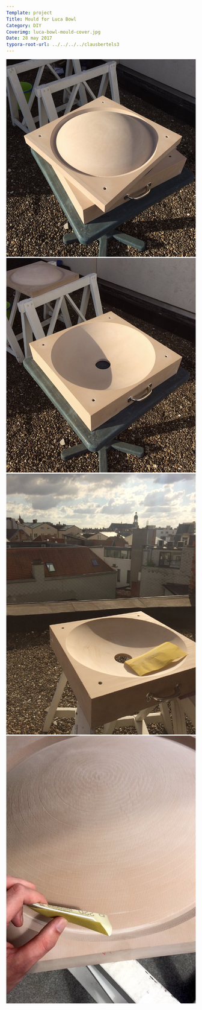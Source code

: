 ```yaml
---
Template: project
Title: Mould for Luca Bowl
Category: DIY
Coverimg: luca-bowl-mould-cover.jpg
Date: 28 may 2017
typora-root-url: ../../../../clausbertels3
---
```


<img src="/assets/diy/luca-bowl-mould-4.jpg">

<img src="/assets/diy/luca-bowl-mould-3.jpg">

<img src="/assets/diy/luca-bowl-mould-2.jpg">

<img src="/assets/diy/luca-bowl-mould-1.jpg">